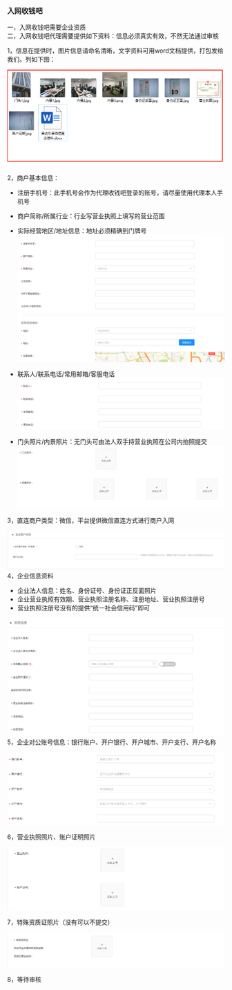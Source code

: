 ### 入网收钱吧

一，入网收钱吧需要企业资质  
二，入网收钱吧代理需要提供如下资料：信息必须真实有效，不然无法通过审核

1，信息在提供时，图片信息请命名清晰，文字资料可用word文档提供，打包发给我们。列如下图：

![](/assets/import109.png)

2，商户基本信息：

* 注册手机号：此手机号会作为代理收钱吧登录的账号，请尽量使用代理本人手机号
* 商户简称/所属行业：行业写营业执照上填写的营业范围
* 实际经营地区/地址信息：地址必须精确到门牌号![](/assets/import100.png)

* 联系人/联系电话/常用邮箱/客服电话![](/assets/import101.png)

* 门头照片/内景照片：无门头可由法人双手持营业执照在公司内拍照提交![](/assets/import103.png)

3，直连商户类型：微信，平台提供微信直连方式进行商户入网

![](/assets/import104.png)4，企业信息资料

* 企业法人信息：姓名、身份证号、身份证正反面照片
* 企业营业执照有效期、营业执照注册名称、注册地址、营业执照注册号
* 营业执照注册号没有的提供“统一社会信用码”即可

![](/assets/import105.png)5，企业对公账号信息：银行账户、开户银行、开户城市、开户支行、开户名称

![](/assets/import106.png)

6，营业执照照片、账户证明照片

![](/assets/import107.png)

7，特殊资质证照片（没有可以不提交）

![](/assets/import108.png)

8，等待审核

